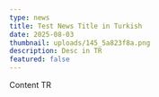 ```yaml
---
type: news
title: Test News Title in Turkish
date: 2025-08-03
thumbnail: uploads/145_5a823f8a.png
description: Desc in TR
featured: false
---
```


Content TR
